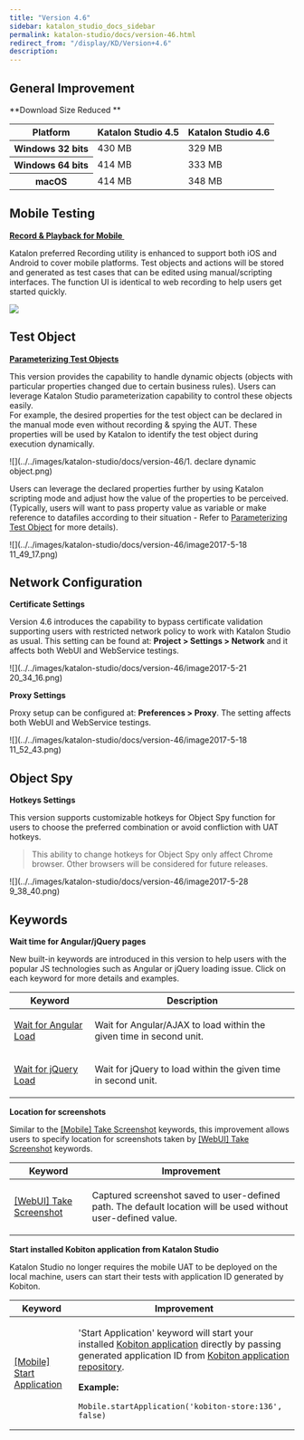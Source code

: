 ```yaml
---
title: "Version 4.6" 
sidebar: katalon_studio_docs_sidebar
permalink: katalon-studio/docs/version-46.html 
redirect_from: "/display/KD/Version+4.6" 
description: 
---
```

General Improvement
-------------------

**Download Size Reduced **

<table><thead><tr><th>Platform</th><th>Katalon Studio 4.5</th><th>Katalon Studio 4.6</th></tr></thead><tbody><tr><th>Windows 32 bits</th><td>430 MB</td><td>329 MB</td></tr><tr><th>Windows 64 bits</th><td>414 MB</td><td>333 MB</td></tr><tr><th>macOS</th><td>414 MB</td><td>348 MB</td></tr></tbody></table>

Mobile Testing
--------------

**[Record & Playback for Mobile ](https://docs.katalon.com/display/KD/Recording+Mobile+Test)**

Katalon preferred Recording utility is enhanced to support both iOS and Android to cover mobile platforms. Test objects and actions will be stored and generated as test cases that can be edited using manual/scripting interfaces. The function UI is identical to web recording to help users get started quickly.  

![](../../images/katalon-studio/docs/version-46/record_mobile.png)

Test Object
-----------

**[Parameterizing Test Objects](https://docs.katalon.com/display/KD/Manage+Test+Object#ManageTestObject-ParameterizingTestObject)**

This version provides the capability to handle dynamic objects (objects with particular properties changed due to certain business rules). Users can leverage Katalon Studio parameterization capability to control these objects easily.  
For example, the desired properties for the test object can be declared in the manual mode even without recording & spying the AUT. These properties will be used by Katalon to identify the test object during execution dynamically.

![](../../images/katalon-studio/docs/version-46/1. declare dynamic object.png)

Users can leverage the declared properties further by using Katalon scripting mode and adjust how the value of the properties to be perceived. (Typically, users will want to pass property value as variable or make reference to datafiles according to their situation - Refer to [Parameterizing Test Object](/display/KD/Manage+Test+Object#ManageTestObject-ParameterizingTestObject) for more details).

![](../../images/katalon-studio/docs/version-46/image2017-5-18 11_49_17.png)

Network Configuration
---------------------

**Certificate Settings**

Version 4.6 introduces the capability to bypass certificate validation supporting users with restricted network policy to work with Katalon Studio as usual. This setting can be found at: **Project > Settings > Network** and it affects both WebUI and WebService testings.

![](../../images/katalon-studio/docs/version-46/image2017-5-21 20_34_16.png)

**Proxy Settings**

Proxy setup can be configured at: **Preferences > Proxy**. The setting affects both WebUI and WebService testings. 

![](../../images/katalon-studio/docs/version-46/image2017-5-18 11_52_43.png)

Object Spy
----------

**Hotkeys Settings**

This version supports customizable hotkeys for Object Spy function for users to choose the preferred combination or avoid confliction with UAT hotkeys. 

> This ability to change hotkeys for Object Spy only affect Chrome browser. Other browsers will be considered for future releases.

  
![](../../images/katalon-studio/docs/version-46/image2017-5-28 9_38_40.png)

Keywords
--------

**Wait time for Angular/jQuery pages**

New built-in keywords are introduced in this version to help users with the popular JS technologies such as Angular or jQuery loading issue. Click on each keyword for more details and examples. 

<table><thead><tr><th>Keyword</th><th>Description</th></tr></thead><tbody><tr><td><p><a href="https://docs.katalon.com/display/KD/%5BWebUI%5D+Wait+For+Angular+Load" rel="nofollow">Wait for Angular Load</a></p></td><td>Wait for Angular/AJAX to load within the given time in second unit.</td></tr><tr><td><a href="https://docs.katalon.com/display/KD/%5BWebUI%5D+Wait+for+jQuery+Load" rel="nofollow">Wait for jQuery Load</a></td><td><p>Wait for jQuery to load within the given time in second unit.</p></td></tr></tbody></table>

**Location for screenshots**

Similar to the [\[Mobile\] Take Screenshot](https://docs.katalon.com/x/WpQY) keywords, this improvement allows users to specify location for screenshots taken by [\[WebUI\] Take Screenshot](https://docs.katalon.com/display/KD/%5BWebUI%5D+Take+Screenshot) keywords.

<table><thead><tr><th>Keyword</th><th>Improvement</th></tr></thead><tbody><tr><td><a href="https://docs.katalon.com/display/KD/%5BWebUI%5D+Take+Screenshot" rel="nofollow">[WebUI] Take Screenshot</a></td><td><p>Captured screenshot saved to user-defined path. The default location will be used without user-defined value.</p></td></tr></tbody></table>

**Start installed Kobiton application from Katalon Studio**

Katalon Studio no longer requires the mobile UAT to be deployed on the local machine, users can start their tests with application ID generated by Kobiton. 

<table><thead><tr><th>Keyword</th><th>Improvement</th></tr></thead><tbody><tr><td><a href="https://docs.katalon.com/display/KD/%5BMobile%5D+Start+Application" rel="nofollow">[Mobile] Start Application</a></td><td><div class="content-wrapper"><p>'Start Application' keyword will start your installed <a class="external-link" href="http://docs.kobiton.com/display/DOC/App+repository" rel="nofollow">Kobiton application</a> directly by passing generated application ID from <a class="external-link" href="http://docs.kobiton.com/display/DOC/App+repository" rel="nofollow">Kobiton application repository</a>.</p><p><strong>Example:</strong></p><div class="code panel pdl conf-macro output-block" data-hasbody="true" data-macro-name="code"><div class="codeContent panelContent pdl"><pre><code class="language-groovy">Mobile.startApplication('kobiton-store:136', false)</code></pre></div></div></div></td></tr></tbody></table>